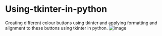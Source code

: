# Using-tkinter-in-python
Creating different colour buttons using tkinter and applying formatting and alignment to these buttons using tkinter in python.
![image](https://github.com/Antonysaju/Using-tkinter-in-python/assets/74053283/4e5a9f46-4e4e-4a1b-9d52-737dfa107085)
